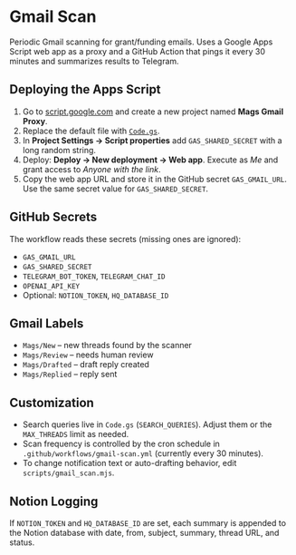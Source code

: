 # Gmail Scan

Periodic Gmail scanning for grant/funding emails. Uses a Google Apps Script web app as a proxy and a GitHub Action that pings it every 30 minutes and summarizes results to Telegram.

## Deploying the Apps Script
1. Go to [script.google.com](https://script.google.com) and create a new project named **Mags Gmail Proxy**.
2. Replace the default file with [`Code.gs`](../../apps-script/MagsGmailProxy/Code.gs).
3. In **Project Settings → Script properties** add `GAS_SHARED_SECRET` with a long random string.
4. Deploy: **Deploy → New deployment → Web app**. Execute as *Me* and grant access to *Anyone with the link*.
5. Copy the web app URL and store it in the GitHub secret `GAS_GMAIL_URL`. Use the same secret value for `GAS_SHARED_SECRET`.

## GitHub Secrets
The workflow reads these secrets (missing ones are ignored):
- `GAS_GMAIL_URL`
- `GAS_SHARED_SECRET`
- `TELEGRAM_BOT_TOKEN`, `TELEGRAM_CHAT_ID`
- `OPENAI_API_KEY`
- Optional: `NOTION_TOKEN`, `HQ_DATABASE_ID`

## Gmail Labels
- `Mags/New` – new threads found by the scanner
- `Mags/Review` – needs human review
- `Mags/Drafted` – draft reply created
- `Mags/Replied` – reply sent

## Customization
- Search queries live in `Code.gs` (`SEARCH_QUERIES`). Adjust them or the `MAX_THREADS` limit as needed.
- Scan frequency is controlled by the cron schedule in `.github/workflows/gmail-scan.yml` (currently every 30 minutes).
- To change notification text or auto-drafting behavior, edit `scripts/gmail_scan.mjs`.

## Notion Logging
If `NOTION_TOKEN` and `HQ_DATABASE_ID` are set, each summary is appended to the Notion database with date, from, subject, summary, thread URL, and status.
